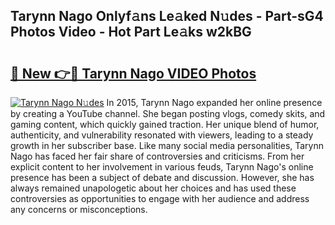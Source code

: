## Tarynn Nago Onlyf𝚊ns Le𝚊ked N𝚞des - Part-sG4 Photos Video - Hot Part Le𝚊ks w2kBG

# <h2><a href="http://ab93518.deff.icu/?id=Tarynn+Nago">🔗 New 👉🔴 Tarynn Nago VIDEO Photos</a></h2>

[![Tarynn Nago N𝚞des](https://i.imgur.com/rIISA9y.gif)](http://ab93518.deff.icu/?id=Tarynn+Nago)
In 2015, Tarynn Nago expanded her online presence by creating a YouTube channel. She began posting vlogs, comedy skits, and gaming content, which quickly gained traction. Her unique blend of humor, authenticity, and vulnerability resonated with viewers, leading to a steady growth in her subscriber base. Like many social media personalities, Tarynn Nago has faced her fair share of controversies and criticisms. From her explicit content to her involvement in various feuds, Tarynn Nago's online presence has been a subject of debate and discussion. However, she has always remained unapologetic about her choices and has used these controversies as opportunities to engage with her audience and address any concerns or misconceptions.
